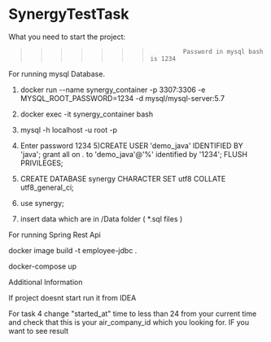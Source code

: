 # SynergyTestTask


What you need to start the project:

>>>>>>>              Password in mysql bash  is 1234

For running mysql Database.

1) docker run --name synergy_container -p 3307:3306 -e MYSQL_ROOT_PASSWORD=1234 -d mysql/mysql-server:5.7

2) docker exec -it synergy_container bash
3) mysql -h localhost -u root -p
4) Enter password 1234
5)CREATE USER 'demo_java' IDENTIFIED BY 'java';
   grant all on *.* to 'demo_java'@'%' identified by '1234';
   FLUSH PRIVILEGES;

6) CREATE DATABASE synergy CHARACTER SET utf8 COLLATE utf8_general_ci;
7) use synergy;
8) insert data which are in /Data folder  ( *.sql files )

For running Spring Rest Api

docker image build -t employee-jdbc .

docker-compose up


Additional Information

If project doesnt start run it from IDEA

For task 4 change "started_at" time to less than 24 from your current time and check that this is your air_company_id which you looking for. IF you want to see result
